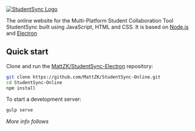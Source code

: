 [![StudentSync Logo](http://mattwill.be/projects/StudentSync/studentsync-logo-github-updated.svg)](https://mattwill.be/projects/StudentSync)

The online website for the Multi-Platform Student Collaboration Tool StudentSync built
using JavaScript, HTML and CSS. It is based on [Node.js](https://nodejs.org/) and
[Electron](https://electronjs.org)

## Quick start

Clone and run the
[MattZK/StudentSync-Electron](https://github.com/MattZK/StudentSync-Electron.git)
repository:

```sh
git clone https://github.com/MattZK/StudentSync-Online.git
cd StudentSync-Online
npm install
```

To start a development server:

```sh
gulp serve
```

*More info follows*